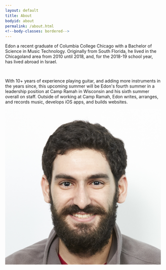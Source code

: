 ```yaml
---
layout: default
title: About
bodyid: about
permalink: /about.html
<!--body-classes: bordered-->
---
```

<div id="abt-wrap" class="bordered">
    <p>Edon a recent graduate of Columbia College Chicago with a Bachelor of Science in Music Technology. Originally from South Florida, he lived in the Chicagoland area from 2010 until 2018, and, for the 2018-19 school year, has lived abroad in Israel.</p>
    <br>
    <p>With 10+ years of experience playing guitar, and adding more instruments in the years since, this upcoming summer will be Edon's fourth summer in a leadership position at Camp Ramah in Wisconsin and his sixth summer overall on staff. Outside of working at Camp Ramah, Edon writes, arranges, and records music, develops iOS apps, and builds websites.
    </p>
</div>

<div id="hdsht-wrap">
    <img id="headshot" src="images/headshot.jpg">
</div>